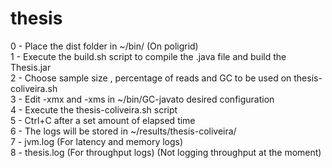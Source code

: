 # thesis

0 - Place the dist folder in ~/bin/ (On poligrid)  
1 - Execute the build.sh script to compile the .java file and build the Thesis.jar  
2 - Choose sample size , percentage of reads and GC to be used on thesis-coliveira.sh  
3 - Edit -xmx and -xms in ~/bin/GC-javato desired configuration  
4 - Execute the thesis-coliveira.sh script  
5 - Ctrl+C after a set amount of elapsed time  
6 - The logs will be stored in ~/results/thesis-coliveira/  
7 - jvm.log (For latency and memory logs)  
8 - thesis.log (For throughput logs) (Not logging throughput at the moment)  
